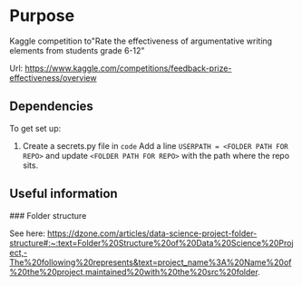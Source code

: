 # Purpose

Kaggle competition to"Rate the effectiveness of argumentative writing elements from students grade 6-12"

Url: https://www.kaggle.com/competitions/feedback-prize-effectiveness/overview

## Dependencies

To get set up:

1. Create a secrets.py file in `code`
Add a line
`USERPATH = <FOLDER PATH FOR REPO>` and update `<FOLDER PATH FOR REPO>` with the path where the repo sits.

## Useful information

### Folder structure

See here: https://dzone.com/articles/data-science-project-folder-structure#:~:text=Folder%20Structure%20of%20Data%20Science%20Project,-The%20following%20represents&text=project_name%3A%20Name%20of%20the%20project,maintained%20with%20the%20src%20folder.